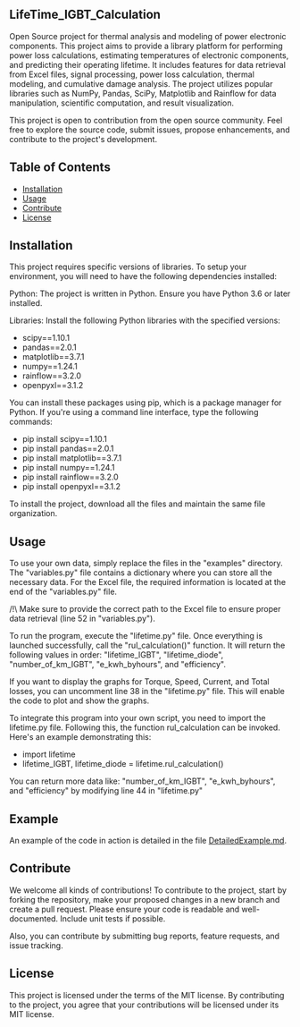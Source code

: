 ## LifeTime_IGBT_Calculation

Open Source project for thermal analysis and modeling of power electronic components.
This project aims to provide a library platform for performing power loss calculations, estimating temperatures of electronic components, and predicting their operating lifetime.
It includes features for data retrieval from Excel files, signal processing, power loss calculation, thermal modeling, and cumulative damage analysis.
The project utilizes popular libraries such as NumPy, Pandas, SciPy, Matplotlib and Rainflow for data manipulation, scientific computation, and result visualization.

This project is open to contribution from the open source community. Feel free to explore the source code, submit issues, propose enhancements, and contribute to the project's development.

## Table of Contents
- [Installation](#Installation)
- [Usage](#Usage)
- [Contribute](#Contribute)
- [License](#License)

## Installation
This project requires specific versions of libraries. To setup your environment, you will need to have the following dependencies installed:

  Python: The project is written in Python. Ensure you have Python 3.6 or later installed.

  Libraries: Install the following Python libraries with the specified versions:
  - scipy==1.10.1
  - pandas==2.0.1
  - matplotlib==3.7.1
  - numpy==1.24.1
  - rainflow==3.2.0
  - openpyxl==3.1.2

You can install these packages using pip, which is a package manager for Python. If you're using a command line interface, type the following commands:

  - pip install scipy==1.10.1
  - pip install pandas==2.0.1
  - pip install matplotlib==3.7.1
  - pip install numpy==1.24.1
  - pip install rainflow==3.2.0
  - pip install openpyxl==3.1.2

To install the project, download all the files and maintain the same file organization.

## Usage
To use your own data, simply replace the files in the "examples" directory. The "variables.py" file contains a dictionary where you can store all the necessary data. For the Excel file, the required information is located at the end of the "variables.py" file.

/!\ Make sure to provide the correct path to the Excel file to ensure proper data retrieval (line 52 in "variables.py").

To run the program, execute the "lifetime.py" file. Once everything is launched successfully, call the "rul_calculation()" function. It will return the following values in order: "lifetime_IGBT", "lifetime_diode", "number_of_km_IGBT", "e_kwh_byhours", and "efficiency".

If you want to display the graphs for Torque, Speed, Current, and Total losses, you can uncomment line 38 in the "lifetime.py" file. This will enable the code to plot and show the graphs.

To integrate this program into your own script, you need to import the lifetime.py file. Following this, the function rul_calculation can be invoked. Here's an example demonstrating this:

- import lifetime
- lifetime_IGBT, lifetime_diode = lifetime.rul_calculation()

You can return more data like: "number_of_km_IGBT", "e_kwh_byhours", and "efficiency" by modifying line 44 in "lifetime.py"
## Example
An example of the code in action is detailed in the file [DetailedExample.md](https://gitlab.com/PGarn/LifeTime_IGBT_Calculation/-/blob/main/details/DetailedExample.md).

## Contribute
We welcome all kinds of contributions! To contribute to the project, start by forking the repository, make your proposed changes in a new branch and create a pull request. Please ensure your code is readable and well-documented. Include unit tests if possible. 

Also, you can contribute by submitting bug reports, feature requests, and issue tracking.

## License
This project is licensed under the terms of the MIT license. By contributing to the project, you agree that your contributions will be licensed under its MIT license.


